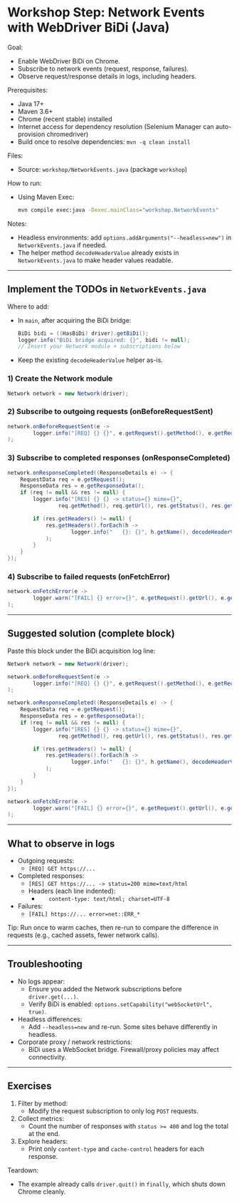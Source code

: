 # Workshop Step: Network Events with WebDriver BiDi (Java)

Goal:
- Enable WebDriver BiDi on Chrome.
- Subscribe to network events (request, response, failures).
- Observe request/response details in logs, including headers.

Prerequisites:
- Java 17+
- Maven 3.6+
- Chrome (recent stable) installed
- Internet access for dependency resolution (Selenium Manager can auto-provision chromedriver)
- Build once to resolve dependencies: `mvn -q clean install`

Files:
- Source: `workshop/NetworkEvents.java` (package `workshop`)

How to run:
- Using Maven Exec:
  ```bash
  mvn compile exec:java -Dexec.mainClass="workshop.NetworkEvents"
  ```

Notes:
- Headless environments: add `options.addArguments("--headless=new")` in `NetworkEvents.java` if needed.
- The helper method `decodeHeaderValue` already exists in `NetworkEvents.java` to make header values readable.

---

## Implement the TODOs in `NetworkEvents.java`

Where to add:
- In `main`, after acquiring the BiDi bridge:
  ```java
  BiDi bidi = ((HasBiDi) driver).getBiDi();
  logger.info("BiDi bridge acquired: {}", bidi != null);
  // Insert your Network module + subscriptions below
  ```
- Keep the existing `decodeHeaderValue` helper as-is.

### 1) Create the Network module
```java
Network network = new Network(driver);
```

### 2) Subscribe to outgoing requests (onBeforeRequestSent)
```java
network.onBeforeRequestSent(e ->
        logger.info("[REQ] {} {}", e.getRequest().getMethod(), e.getRequest().getUrl())
);
```

### 3) Subscribe to completed responses (onResponseCompleted)
```java
network.onResponseCompleted((ResponseDetails e) -> {
    RequestData req = e.getRequest();
    ResponseData res = e.getResponseData();
    if (req != null && res != null) {
        logger.info("[RES] {} {} -> status={} mime={}",
                req.getMethod(), req.getUrl(), res.getStatus(), res.getMimeType());

        if (res.getHeaders() != null) {
            res.getHeaders().forEach(h ->
                    logger.info("   {}: {}", h.getName(), decodeHeaderValue(h.getValue()))
            );
        }
    }
});
```

### 4) Subscribe to failed requests (onFetchError)
```java
network.onFetchError(e ->
        logger.warn("[FAIL] {} error={}", e.getRequest().getUrl(), e.getErrorText())
);
```

---

## Suggested solution (complete block)

Paste this block under the BiDi acquisition log line:

```java
Network network = new Network(driver);

network.onBeforeRequestSent(e ->
        logger.info("[REQ] {} {}", e.getRequest().getMethod(), e.getRequest().getUrl())
);

network.onResponseCompleted((ResponseDetails e) -> {
    RequestData req = e.getRequest();
    ResponseData res = e.getResponseData();
    if (req != null && res != null) {
        logger.info("[RES] {} {} -> status={} mime={}",
                req.getMethod(), req.getUrl(), res.getStatus(), res.getMimeType());

        if (res.getHeaders() != null) {
            res.getHeaders().forEach(h ->
                    logger.info("   {}: {}", h.getName(), decodeHeaderValue(h.getValue()))
            );
        }
    }
});

network.onFetchError(e ->
        logger.warn("[FAIL] {} error={}", e.getRequest().getUrl(), e.getErrorText())
);
```

---

## What to observe in logs

- Outgoing requests:
  - `[REQ] GET https://...`
- Completed responses:
  - `[RES] GET https://... -> status=200 mime=text/html`
  - Headers (each line indented):
    - `   content-type: text/html; charset=UTF-8`
- Failures:
  - `[FAIL] https://... error=net::ERR_*`

Tip: Run once to warm caches, then re-run to compare the difference in requests (e.g., cached assets, fewer network calls).

---

## Troubleshooting

- No logs appear:
  - Ensure you added the Network subscriptions before `driver.get(...)`.
  - Verify BiDi is enabled: `options.setCapability("webSocketUrl", true)`.
- Headless differences:
  - Add `--headless=new` and re-run. Some sites behave differently in headless.
- Corporate proxy / network restrictions:
  - BiDi uses a WebSocket bridge. Firewall/proxy policies may affect connectivity.

---

## Exercises

1) Filter by method:
   - Modify the request subscription to only log `POST` requests.
2) Collect metrics:
   - Count the number of responses with `status >= 400` and log the total at the end.
3) Explore headers:
   - Print only `content-type` and `cache-control` headers for each response.

Teardown:
- The example already calls `driver.quit()` in `finally`, which shuts down Chrome cleanly.
